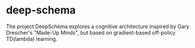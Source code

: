 deep-schema
===========

The project DeepSchema explores a cognitive architecture inspired by Gary Drescher's "Made-Up Minds", but based on gradient-based off-policy TD(lambda) learning.
